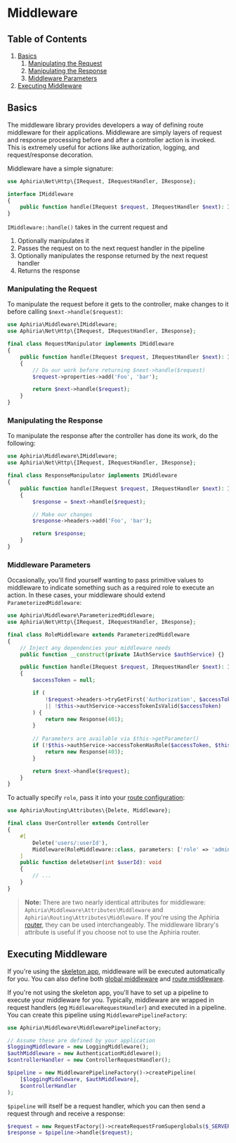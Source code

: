 <h1 id="doc-title">Middleware</h1>

<nav class="toc-nav">

<div class="toc-nav-contents">

<h2 id="table-of-contents">Table of Contents</h2>

<ol>
<li><a href="#basics">Basics</a><ol>
<li><a href="#manipulating-the-request">Manipulating the Request</a></li>
<li><a href="#manipulating-the-response">Manipulating the Response</a></li>
<li><a href="#middleware-parameters">Middleware Parameters</a></li>
</ol>
</li>
<li><a href="#executing-middleware">Executing Middleware</a></li>
</ol>

</div>

</nav>

<h2 id="basics">Basics</h2>

The middleware library provides developers a way of defining route middleware for their applications.  Middleware are simply layers of request and response processing before and after a controller action is invoked.  This is extremely useful for actions like authorization, logging, and request/response decoration.

Middleware have a simple signature:

```php
use Aphiria\Net\Http\{IRequest, IRequestHandler, IResponse};

interface IMiddleware
{
    public function handle(IRequest $request, IRequestHandler $next): IResponse;
}
```

`IMiddleware::handle()` takes in the current request and

1. Optionally manipulates it
2. Passes the request on to the next request handler in the pipeline
3. Optionally manipulates the response returned by the next request handler
4. Returns the response

<h3 id="manipulating-the-request">Manipulating the Request</h3>

To manipulate the request before it gets to the controller, make changes to it before calling `$next->handle($request)`:

```php
use Aphiria\Middleware\IMiddleware;
use Aphiria\Net\Http\{IRequest, IRequestHandler, IResponse};

final class RequestManipulator implements IMiddleware
{
    public function handle(IRequest $request, IRequestHandler $next): IResponse
    {
        // Do our work before returning $next->handle($request)
        $request->properties->add('Foo', 'bar');

        return $next->handle($request);
    }
}
```

<h3 id="manipulating-the-response">Manipulating the Response</h3>

To manipulate the response after the controller has done its work, do the following:

```php
use Aphiria\Middleware\IMiddleware;
use Aphiria\Net\Http\{IRequest, IRequestHandler, IResponse};

final class ResponseManipulator implements IMiddleware
{
    public function handle(IRequest $request, IRequestHandler $next): IResponse
    {
        $response = $next->handle($request);

        // Make our changes
        $response->headers->add('Foo', 'bar');

        return $response;
    }
}
```

<h3 id="middleware-parameters">Middleware Parameters</h3>

Occasionally, you'll find yourself wanting to pass primitive values to middleware to indicate something such as a required role to execute an action.  In these cases, your middleware should extend `ParameterizedMiddleware`:

```php
use Aphiria\Middleware\ParameterizedMiddleware;
use Aphiria\Net\Http\{IRequest, IRequestHandler, IResponse};

final class RoleMiddleware extends ParameterizedMiddleware
{
    // Inject any dependencies your middleware needs
    public function __construct(private IAuthService $authService) {}

    public function handle(IRequest $request, IRequestHandler $next): IResponse
    {
        $accessToken = null;

        if (
            !$request->headers->tryGetFirst('Authorization', $accessToken)
            || !$this->authService->accessTokenIsValid($accessToken)
        ) {
            return new Response(401);
        }
    
        // Parameters are available via $this->getParameter()
        if (!$this->authService->accessTokenHasRole($accessToken, $this->getParameter('role'))) {
            return new Response(403);
        }

        return $next->handle($request);
    }
}
```

To actually specify `role`, pass it into your [route configuration](routing.md#route-attributes-middleware):

```php
use Aphiria\Routing\Attributes\{Delete, Middleware};

final class UserController extends Controller
{
    #[
        Delete('users/:userId'), 
        Middleware(RoleMiddleware::class, parameters: ['role' => 'admin'])
    ]
    public function deleteUser(int $userId): void
    {
        // ...
    }
}
```

> **Note:** There are two nearly identical attributes for middleware: `Aphiria\Middleware\Attributes\Middleware` and `Aphiria\Routing\Attributes\Middleware`.  If you're using the Aphiria [router](routing.md), they can be used interchangeably.  The middleware library's attribute is useful if you choose not to use the Aphiria router.

<h2 id="executing-middleware">Executing Middleware</h2>

If you're using the <a href="https://github.com/aphiria/app" target="_blank">skeleton app</a>, middleware will be executed automatically for you.  You can also define both [global middleware](configuration.md#component-middleware) and [route middleware](routing.md#middleware).

If you're not using the skeleton app, you'll have to set up a pipeline to execute your middleware for you.  Typically, middleware are wrapped in request handlers (eg `MiddlewareRequestHandler`) and executed in a pipeline.  You can create this pipeline using `MiddlewarePipelineFactory`:

```php
use Aphiria\Middleware\MiddlewarePipelineFactory;

// Assume these are defined by your application
$loggingMiddleware = new LoggingMiddleware();
$authMiddleware = new AuthenticationMiddleware();
$controllerHandler = new ControllerRequestHandler();

$pipeline = new MiddlewarePipelineFactory()->createPipeline(
    [$loggingMiddleware, $authMiddleware],
    $controllerHandler
);
``` 

`$pipeline` will itself be a request handler, which you can then send a request through and receive a response:

```php
$request = new RequestFactory()->createRequestFromSuperglobals($_SERVER);
$response = $pipeline->handle($request);
```
